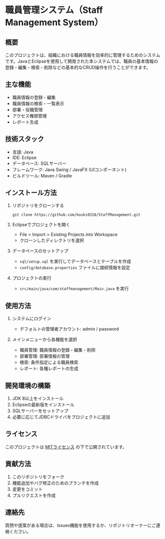 # 職員管理システム（Staff Management System）

## 概要
このプロジェクトは、組織における職員情報を効率的に管理するためのシステムです。JavaとEclipseを使用して開発された本システムでは、職員の基本情報の登録・編集・検索・削除などの基本的なCRUD操作を行うことができます。

## 主な機能
- 職員情報の登録・編集
- 職員情報の検索・一覧表示
- 部署・役職管理
- アクセス権限管理
- レポート生成

## 技術スタック
- 言語: Java
- IDE: Eclipse
- データベース: SQLサーバー
- フレームワーク: Java Swing / JavaFX (UIコンポーネント)
- ビルドツール: Maven / Gradle

## インストール方法
1. リポジトリをクローンする
   ```
   git clone https://github.com/kouki0318/StaffManagement.git
   ```

2. Eclipseでプロジェクトを開く
   - File > Import > Existing Projects into Workspace
   - クローンしたディレクトリを選択

3. データベースのセットアップ
   - `sql/setup.sql` を実行してデータベースとテーブルを作成
   - `config/database.properties` ファイルに接続情報を設定

4. プロジェクトの実行
   - `src/main/java/com/staffmanagement/Main.java` を実行

## 使用方法
1. システムにログイン
   - デフォルトの管理者アカウント: admin / password

2. メインメニューから各機能を選択
   - 職員管理: 職員情報の登録・編集・削除
   - 部署管理: 部署情報の管理
   - 検索: 条件指定による職員検索
   - レポート: 各種レポートの生成

## 開発環境の構築
1. JDK 8以上をインストール
2. Eclipseの最新版をインストール
3. SQLサーバーをセットアップ
4. 必要に応じてJDBCドライバをプロジェクトに追加

## ライセンス
このプロジェクトは [MITライセンス](LICENSE) の下で公開されています。

## 貢献方法
1. このリポジトリをフォーク
2. 機能追加やバグ修正のためのブランチを作成
3. 変更をコミット
4. プルリクエストを作成

## 連絡先
質問や提案がある場合は、Issues機能を使用するか、リポジトリオーナーにご連絡ください。
